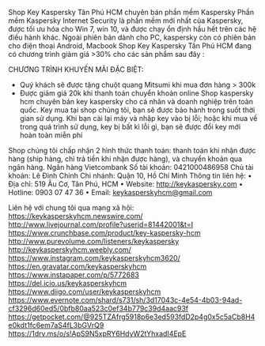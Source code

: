 Shop Key Kaspersky Tân Phú HCM chuyên bán phần mềm Kaspersky
Phần mềm Kaspersky Internet Security là phần mềm mới nhất của Kaspersky, được tối ưu hóa cho Win 7, win 10, và được chạy ổn định hầu hết trên các hệ điều hành khác. Ngoài phiên bản dành cho PC, kaspersky còn có phiên bản cho điện thoại Android, Macbook
Shop Key Kaspersky Tân Phú HCM đang có chương trình giảm giá >30% cho các sản phẩm sau đây  :

		
CHƯƠNG TRÌNH KHUYẾN MÃI ĐẶC BIỆT:
+ Quý khách sẽ được tặng chuột quang Mitsumi khi mua đơn hàng > 300k
+ Được giảm giá 20k khi thanh toán chuyển khoản online
Shop kaspersky hcm chuyên bán key kaspersky cho cá nhân và doanh nghiệp trên toàn quốc. Key mua tại shop chúng tôi, bạn sẽ được bảo hành trong suốt thời gian sử dụng.
Khi bạn cài lại máy và nhập key vào bị lỗi; hoặc khi mua về trong quá trình sử dụng, key bị bất kì lỗi gì, bạn sẽ được đổi key mới hoàn toàn miễn phí
 
Shop chúng tôi chấp nhận 2 hình thức thanh toán: thanh toán khi nhận được hàng (ship hàng, chỉ trả tiền khi nhận được hàng), và chuyển khoản qua ngân hàng.
Ngân hàng Vietcombank
Số tài khoản: 0421000486958
Chủ tài khoản: Lê Đình Chinh
Chi nhánh: Quận 10, Hồ Chí Minh
Thông tin liên hệ:
•	Địa chỉ: 519 Âu Cơ, Tân Phú, HCM
•	Website: http://keykaspersky.com
•	Hotline: 0903 07 47 36
•	Email: keykasperskyhcm@gmail.com 

Liên hệ với chung tôi qua mạng xã hội: 
https://keykasperskyhcm.newswire.com/
http://www.livejournal.com/profile?userid=81442001&t=I
https://www.crunchbase.com/product/key-kaspersky-hcm
http://www.purevolume.com/listeners/keykaspersky
http://keykasperskyhcm.weebly.com/
https://www.instagram.com/keykasperskyhcm3620/
https://en.gravatar.com/keykasperskyhcm
https://www.instapaper.com/p/5772683
https://del.icio.us/keykasperskyhcm
https://www.diigo.com/user/keykasperskyhcm
https://www.evernote.com/shard/s731/sh/3d17043c-4e54-4b03-94ad-cf3296d60ed5/0bfb80aa523c0ef34b779c39d4aac93f
https://getpocket.com/@925TZAfrg5918p6e3ed593fdD2p4g0x5c5aCb8H4e0kdt1fc6em7aS4fL3bGVrQ9
https://1drv.ms/o/s!ApS9N5xpRY6HdyW2tYhxadI4EpE



